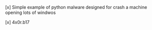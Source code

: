 [x] Simple example of python malware designed for crash a machine opening lots of windwos

[x] 4x0r.b17